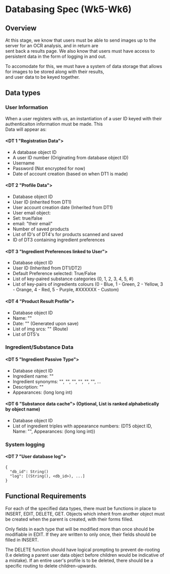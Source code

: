 # Databasing Spec (Wk5-Wk6)  

## Overview 

At this stage, we know that users must be able to send images up to the server for an OCR analysis, and in return are   
sent back a results page. We also know that users must have access to persistent data in the form of logging in and out.   
  
To accomodate for this, we must have a system of data storage that allows for images to be stored along with their results,  
and user data to be keyed together.   

## Data types   
  
### User Information       
When a user registers with us, an instantiation of a user ID keyed with their authenticaiton information must be made. This  
Data will appear as:    

#### <DT 1 "Registration Data">   
* A database object ID   
* A user ID number (Originating from database object ID)   
* Username  
* Password (Not encrypted for now)   
* Date of account creation (based on when DT1 is made)   

#### <DT 2 "Profile Data">    
* Database object ID   
* User ID (inherited from DT1)    
* User account creation date (Inherited from DT1)   
* User email object:  
*	Set: true/false  
*	email: "their email"   
* Number of saved products   
* List of ID's of DT4's for products scanned and saved   
* ID of DT3 containing ingredient preferences   
  
#### <DT 3 "Ingredient Preferences linked to User"> 
* Database object ID   
* User ID (Inherited from DT1/DT2)   
* Default Preference selected: True/False  
* List of key-paired substance categories (0, 1, 2, 3, 4, 5, #)  
* List of key-pairs of ingredients colours (0 - Blue, 1 - Green, 2 - Yellow, 3 - Orange, 4 - Red, 5 - Purple, #XXXXXX - Custom)   
  
#### <DT 4 "Product Result Profile"> 
* Database object ID   
* Name: ""  
* Date: "" (Generated upon save)   
* List of img srcs: "" (Route)   
* List of DT5's   
  
### Ingredient/Substance Data 
  
#### <DT 5 "Ingredient Passive Type">
* Database object ID   
* Ingredient name: ""   
* Ingredient synonyms: "", "", "", "", "", "", ...   
* Description: ""  
* Appearances: (long long int)   

#### <DT 6 "Substance data cache"> (Optional, List is ranked alphabetically by object name) 
* Database object ID   
* List of ingredient triples with appearance numbers: (DT5 object ID, Name: "", Appearances: (long long int))   
  
### System logging 

#### <DT 7 "User database log">
```
{ 
  "db_id": String() 
  "log": [(String(), <db_id>), ...]
} 
```
   
## Functional Requirements 
   
For each of the specified data types, there must be functions in place to INSERT, EDIT, DELETE, GET.
Objects which inherit from another object must be created when the parent is created, with their forms filled. 
  
Only fields in each type that will be modified more than once should be modifiable in EDIT. If they are 
written to only once, their fields should be filled in INSERT. 
  
The DELETE function should have logical prompting to prevent de-rooting (I.e deleting a parent user data 
object before children would be indicative of a mistake). If an entire user's profile is to be deleted, there
should be a specific routing to delete children-upwards. 
  






